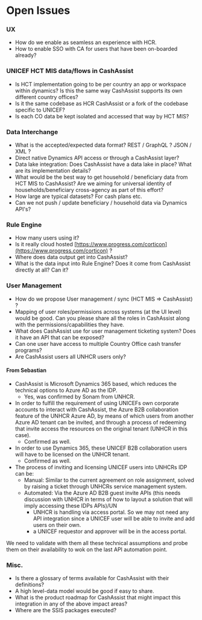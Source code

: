 # Open Issues

### UX

* How do we enable as seamless an experience with HCR.
* How to enable SSO with CA for users that have been on-boarded already?

### UNICEF HCT MIS data/flows in CashAssist

* Is HCT implementation going to be per country an app or workspace within dynamics? Is this the same way CashAssist supports its own different country offices?
* Is it the same codebase as HCR CashAssist or a fork of the codebase specific to UNICEF?
* Is each CO data be kept isolated and accessed that way by HCT MIS?

### Data Interchange

* What is the accepted/expected data format? REST / GraphQL ? JSON / XML ?
* Direct native Dynamics API access or through a CashAssist layer?
* Data lake integration: Does CashAssist have a data lake in place? What are its implementation details?
* What would be the best way to get household / beneficiary data from HCT MIS to CashAssist? Are we aiming for universal identity of households/beneficiary cross-agency as part of this effort?
* How large are typical datasets? For cash plans etc.
* Can we not push / update beneficiary / household data via Dynamics API's?

### Rule Engine

* How many users using it?
* Is it really cloud hosted [https://www.progress.com/corticon](https://www.progress.com/corticon) ?
* Where does data output get into CashAssist?
* What is the data input into Rule Engine? Does it come from CashAssist directly at all? Can it?

### User Management

* How do we propose User management / sync \(HCT MIS =&gt; CashAssist\) ?
* Mapping of user roles/permissions across systems \(at the UI level\) would be good. Can you please share all the roles in CashAssist along with the permissions/capabilities they have.
* What does CashAssist use for user management ticketing system? Does it have an API that can be exposed?
* Can one user have access to multiple Country Office cash transfer programs?
* Are CashAssist users all UNHCR users only?

#### From Sebastian

* CashAssist is Microsoft Dynamics 365 based,  which reduces the technical options to Azure AD as the IDP.
  * Yes, was confirmed by Sonam from UNHCR.
* In order to fulfill the requirement of using UNICEFs own corporate accounts to interact with CashAssist, the Azure B2B collaboration feature of the UNHCR Azure AD, by means of which users from another Azure AD tenant can be invited, and through a process of redeeming that invite access the resources on the original tenant \(UNHCR in this case\).
  * Confirmed as well.
* In order to use Dynamics 365, these UNICEF B2B collaboration users will have to be licensed on the UNHCR tenant.
  * Confirmed as well.
* The process of inviting and licensing UNICEF users into UNHCRs IDP can be:
  * Manual: Similar to the current agreement on role assignment, solved by raising a ticket through UNHCRs service management system.
  * Automated: Via the Azure AD B2B guest invite APIs \(this needs discussion with UNHCR in terms of how to layout a solution that will imply accessing these IDPs  APIs\)/UN
    * UNHCR is handling via access portal. So we may not need any API integration since a UNICEF user will be able to invite and add users on their own.
    * a UNICEF requestor and approver will be in the access portal. 

We need to validate with them all these technical assumptions and probe them on their availability to wok on the last API automation point.

### Misc.

* Is there a glossary of terms available for CashAssist with their definitions?
* A high level-data model would be good if easy to share.
* What is the product roadmap for CashAssist that might impact this integration in any of the above impact areas?
* Where are the SSIS packages executed?



